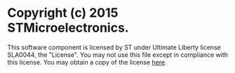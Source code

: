 # Copyright (c) 2015 STMicroelectronics.

This software component is licensed by  ST under Ultimate Liberty license SLA0044, the "License". You may not use this file except in compliance with this license. You may obtain a copy of the license [here](https://www.st.com/SLA0044).
